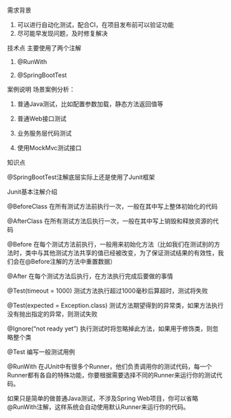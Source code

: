 需求背景
1. 可以进行自动化测试，配合CI，在项目发布前可以验证功能
2. 尽可能早发现问题，及时修复解决

技术点
主要使用了两个注解

1. @RunWith

2. @SpringBootTest

案例说明
场景案例分析：

1. 普通Java测试，比如配置参数加载，静态方法返回值等

2. 普通Web接口测试

3. 业务服务层代码测试

4. 使用MockMvc测试接口



知识点

@SpringBootTest注解底层实际上还是使用了Junit框架

Junit基本注解介绍

@BeforeClass 在所有测试方法前执行一次，一般在其中写上整体初始化的代码

@AfterClass 在所有测试方法后执行一次，一般在其中写上销毁和释放资源的代码

@Before 在每个测试方法前执行，一般用来初始化方法（比如我们在测试别的方法时，类中与其他测试方法共享的值已经被改变，为了保证测试结果的有效性，我们会在@Before注解的方法中重置数据）

@After 在每个测试方法后执行，在方法执行完成后要做的事情

@Test(timeout = 1000) 测试方法执行超过1000毫秒后算超时，测试将失败

@Test(expected = Exception.class) 测试方法期望得到的异常类，如果方法执行没有抛出指定的异常，则测试失败

@Ignore(“not ready yet”) 执行测试时将忽略掉此方法，如果用于修饰类，则忽略整个类

@Test 编写一般测试用例

@RunWith 在JUnit中有很多个Runner，他们负责调用你的测试代码，每一个Runner都有各自的特殊功能，你要根据需要选择不同的Runner来运行你的测试代码。

如果只是简单的做普通Java测试，不涉及Spring Web项目，你可以省略@RunWith注解，这样系统会自动使用默认Runner来运行你的代码。


